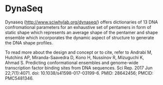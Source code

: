 # DynaSeq
Dynaseq (http://www.sciwhylab.org/dynaseq/) offers dictionaries of 13 DNA confromational parameters for an exhaustive set of pentamers in form of static shape which represents an average shape of the pentamer and shape ensemble which incorporates the dynamic aspect of structure to generate the DNA shape profiles.

To read more about the design and concept or to cite, refer to Andrabi M, Hutchins AP, Miranda-Saavedra D, Kono H, Nussinov R, Mizuguchi K, Ahmad S. Predicting conformational ensembles and genome-wide transcription factor binding sites from DNA sequences. Sci Rep. 2017 Jun 22;7(1):4071. doi: 10.1038/s41598-017-03199-6. PMID: 28642456; PMCID: PMC5481346.



